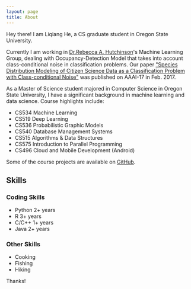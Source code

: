 ```yaml
---
layout: page
title: About
---
```


<p class="message">
  Hey there! I am Liqiang He, a CS graduate student in Oregon State University. 
</p>

Currently I am working in [Dr.Rebecca A. Hutchinson](http://eecs.oregonstate.edu/people/hutchinson-rebecca)'s Machine Learning Group, dealing with Occupancy-Detection Model that takes into account class-conditional noise in classification problems. Our paper ["Species Distribution Modeling of Citizen Science Data as a Classification Problem with Class-conditional Noise"](http://aaai.org/ocs/index.php/AAAI/AAAI17/paper/view/14859) was published on AAAI-17 in Feb. 2017.

As a Master of Science student majored in Computer Science in Oregon State University, I have a significant background in machine learning and data science. Course highlights include: 

* CS534 Machine Learning
* CS519 Deep Learning
* CS536 Probabilistic Graphic Models
* CS540 Database Management Systems
* CS515 Algorithms & Data Structures
* CS575 Introduction to Parallel Programming
* CS496 Cloud and Mobile Development (Android)

Some of the course projects are available on [GitHub](https://github.com/helq2612).

## Skills

### Coding Skills
  * Python 	  2+ years
  * R    		  3+ years
  * C/C++		  1+ years
  * Java		  2+ years

### Other Skills
* Cooking
* Fishing
* Hiking

Thanks!
